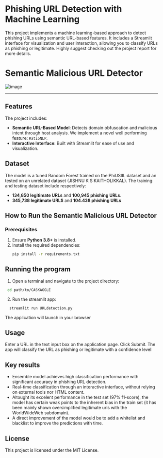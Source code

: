 # Phishing URL Detection with Machine Learning
This project implements a machine learning-based approach to detect phishing URLs using semantic URL-based features. It includes a Streamlit interface for visualization and user interaction, allowing you to classify URLs as phishing or legitimate. Highly suggest checking out the project report for more details.

# Semantic Malicious URL Detector
![image](https://github.com/user-attachments/assets/05afcbee-dd61-47f9-8afe-eb80b05b345e)

---
## Features

The project includes:
- **Semantic URL-Based Model**: Detects domain obfuscation and malicious intent through host analysis. We implement a novel well performing feature: `RatioNLP`.
- **Interactive Interface**: Built with Streamlit for ease of use and visualization.


## Dataset
The model is a tuned Random Forest trained on the PhiUSIIL dataset and an tested on an unrelated dataset  (JISHNU K S KAITHOLIKKAL). 
The training and testing dataset include respectively:
- **134,850 legitimate URLs** and **100,945 phishing URLs**.
- **345,738 legitimate URLS** and **104.438 phishing URLs**


## How to Run the Semantic Malicious URL Detector

### Prerequisites

1. Ensure **Python 3.8+** is installed.
2. Install the required dependencies:
   ```bash
   pip install -r requirements.txt
   ```

## Running the program
1. Open a terminal and navigate to the project directory:
  ```bash
   cd path/to/CASKAGGLE
   ```

2. Run the streamlit app:
```bash
  streamlit run URLdetection.py
```

The application will launch in your browser

## Usage
Enter a URL in the text input box on the application page. Click Submit. The app will classify the URL as phishing or legitimate with a confidence level

## Key results
- Ensemble model achieves high classification performance with significant accuracy in phishing URL detection.
- Real-time classification through an interactive interface, without relying on external tools nor HTML content.
- Altought its excelent performance in the test set (97%  f1-score), the model has certain weak points to the inherent bias in the train set (it has been mainly shown oversimplified legitimate urls with the WorldWideWeb subdomain). 
- A direct improvement of the model would be to add a whitelist and blacklist to improve the predictions with time. 

## License
This project is licensed under the MIT License.


